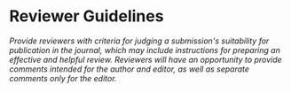 # Reviewer Guidelines
*Provide reviewers with criteria for judging a submission's suitability for publication in the journal, 
which may include instructions for preparing an effective and helpful review. Reviewers will have an opportunity to 
provide comments intended for the author and editor, as well as separate comments only for the editor.* 
